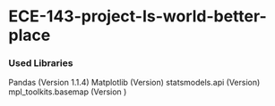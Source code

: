 # ECE-143-project-Is-world-better-place

### Used Libraries
Pandas (Version 1.1.4)
Matplotlib (Version)
statsmodels.api (Version)
mpl_toolkits.basemap (Version )

